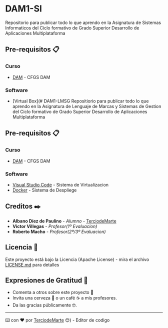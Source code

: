 # DAM1-SI
Repositorio para publicar todo lo que aprendo en la Asignatura de Sistemas Informaticos del Ciclo formativo de Grado Superior Desarrollo de Aplicaciones Multiplataforma

## Pre-requisitos 📋

### Curso
* [DAM](https://www.todofp.es/que-estudiar/loe/informatica-comunicaciones/des-aplicaciones-multiplataforma.html) - CFGS DAM

### Software
* [Virtual Box](# DAM1-LMSG
Repositiorio para publicar todo lo que aprendo en la Asignatura de Lenguaje de Marcas y Sistemas de Gestion del Ciclo formativo de Grado Superior Desarrollo de Aplicaciones Multiplataforma

## Pre-requisitos 📋

### Curso
* [DAM](https://www.todofp.es/que-estudiar/loe/informatica-comunicaciones/des-aplicaciones-multiplataforma.html) - CFGS DAM

### Software
* [Visual Studio Code](https://code.visualstudio.com/) - Sistema de Virtualizacion
* [Docker](https://www.docker.com/) - Sistema de Despliege


## Creditos ✒️

* **Albano Díez de Paulino** - *Alumno* - [TerciodeMarte](https://github.com/TerciodeMarte)
* **Victor Villegas** - *Profesor(1º Evaluacion)* 
* **Roberto Macho** - *Profesor(2º/3º Evaluacion)*

## Licencia 📄

Este proyecto está bajo la Licencia (Apache License) - mira el archivo [LICENSE.md](LICENSE.md) para detalles

## Expresiones de Gratitud 🎁

* Comenta a otros sobre este proyecto 📢
* Invita una cerveza 🍺 o un café ☕ a mis profesores. 
* Da las gracias públicamente 🤓.

---
⌨️ con ❤️ por [TerciodeMarte](https://github.com/TerciodeMarte) 😊) - Editor de codigo
